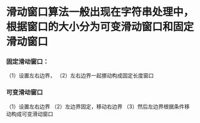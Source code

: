 # 滑动窗口算法一般出现在字符串处理中，根据窗口的大小分为可变滑动窗口和固定滑动窗口
### 固定滑动窗口：
（1）设置左右边界，
（2）左右边界一起挪动构成固定长度窗口
### 可变滑动窗口
（1）设置左右边界
（2）左边界固定，移动右边界
（3）然后左边界根据条件移动构成可变滑动窗口
